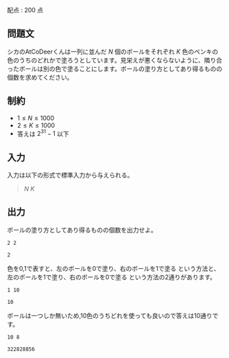 配点 : $200$ 点

## 問題文

シカのAtCoDeerくんは一列に並んだ $N$ 個のボールをそれぞれ $K$ 色のペンキの色のうちのどれかで塗ろうとしています。見栄えが悪くならないように、隣り合ったボールは別の色で塗ることにします。ボールの塗り方としてあり得るものの個数を求めてください。

## 制約

- $1 \leq N \leq 1000$
- $2 \leq K \leq 1000$
- 答えは $2^{31}-1$ 以下

## 入力

入力は以下の形式で標準入力から与えられる。

> $N$ $K$

## 出力

ボールの塗り方としてあり得るものの個数を出力せよ。

```input1
2 2
```

```output1
2
```

色を$0$,$1$で表すと、左のボールを$0$で塗り、右のボールを$1$で塗る という方法と、 左のボールを$1$で塗り、右のボールを$0$で塗る という方法の$2$通りがあります。

```input2
1 10
```

```output2
10
```

ボールは一つしか無いため,$10$色のうちどれを使っても良いので答えは$10$通りです。

```input3
10 8
```

```output3
322828856
```